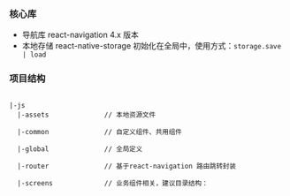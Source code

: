 
### 核心库

- 导航库 react-navigation 4.x 版本
- 本地存储 react-native-storage 初始化在全局中，使用方式：```storage.save | load```

### 项目结构
```

|-js
  |-assets              // 本地资源文件
  
  |-common              // 自定义组件、共用组件
  
  |-global              // 全局定义

  |-router              // 基于react-navigation 路由跳转封装 

  |-screens             // 业务组件相关，建议目录结构：

```

